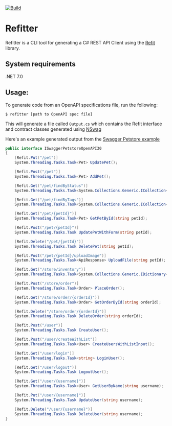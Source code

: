 [![Build](https://github.com/christianhelle/refitter/actions/workflows/build.yml/badge.svg)](https://github.com/christianhelle/refitter/actions/workflows/build.yml)

# Refitter
Refitter is a CLI tool for generating a C# REST API Client using the [Refit](https://github.com/reactiveui/refit) library. 

## System requirements
.NET 7.0

## Usage:

To generate code from an OpenAPI specifications file, run the following:

```
$ refitter [path to OpenAPI spec file]
```

This will generate a file called `Output.cs` which contains the Refit interface and contract classes generated using [NSwag](https://github.com/RicoSuter/NSwag)


Here's an example generated output from the [Swagger Petstore example](https://petstore3.swagger.io)

```cs
public interface ISwaggerPetstoreOpenAPI30
{
    [Refit.Put("/pet")]
    System.Threading.Tasks.Task<Pet> UpdatePet();

    [Refit.Post("/pet")]
    System.Threading.Tasks.Task<Pet> AddPet();

    [Refit.Get("/pet/findByStatus")]
    System.Threading.Tasks.Task<System.Collections.Generic.ICollection<Pet>> FindPetsByStatus();

    [Refit.Get("/pet/findByTags")]
    System.Threading.Tasks.Task<System.Collections.Generic.ICollection<Pet>> FindPetsByTags();

    [Refit.Get("/pet/{petId}")]
    System.Threading.Tasks.Task<Pet> GetPetById(string petId);

    [Refit.Post("/pet/{petId}")]
    System.Threading.Tasks.Task UpdatePetWithForm(string petId);

    [Refit.Delete("/pet/{petId}")]
    System.Threading.Tasks.Task DeletePet(string petId);

    [Refit.Post("/pet/{petId}/uploadImage")]
    System.Threading.Tasks.Task<ApiResponse> UploadFile(string petId);

    [Refit.Get("/store/inventory")]
    System.Threading.Tasks.Task<System.Collections.Generic.IDictionary<string, int>> GetInventory();

    [Refit.Post("/store/order")]
    System.Threading.Tasks.Task<Order> PlaceOrder();

    [Refit.Get("/store/order/{orderId}")]
    System.Threading.Tasks.Task<Order> GetOrderById(string orderId);

    [Refit.Delete("/store/order/{orderId}")]
    System.Threading.Tasks.Task DeleteOrder(string orderId);

    [Refit.Post("/user")]
    System.Threading.Tasks.Task CreateUser();

    [Refit.Post("/user/createWithList")]
    System.Threading.Tasks.Task<User> CreateUsersWithListInput();

    [Refit.Get("/user/login")]
    System.Threading.Tasks.Task<string> LoginUser();

    [Refit.Get("/user/logout")]
    System.Threading.Tasks.Task LogoutUser();

    [Refit.Get("/user/{username}")]
    System.Threading.Tasks.Task<User> GetUserByName(string username);

    [Refit.Put("/user/{username}")]
    System.Threading.Tasks.Task UpdateUser(string username);

    [Refit.Delete("/user/{username}")]
    System.Threading.Tasks.Task DeleteUser(string username);
}
```